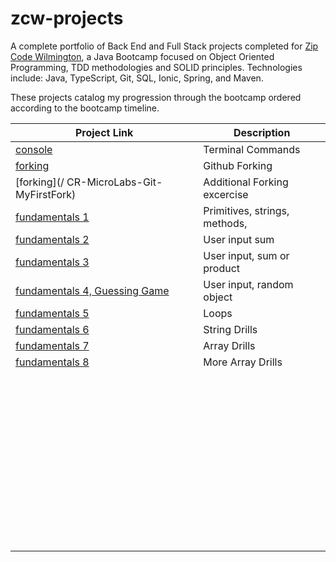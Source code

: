# zcw-projects
A complete portfolio of Back End and Full Stack projects completed for [Zip Code Wilmington](http://www.zipcodewilmington.com/), a Java Bootcamp focused on Object Oriented Programming, TDD methodologies and SOLID principles. Technologies include: Java, TypeScript, Git, SQL, Ionic, Spring, and Maven.

These projects catalog my progression through the bootcamp ordered according to the bootcamp timeline.

| Project Link                                                 | Description                   |
| ------------------------------------------------------------ | ----------------------------- |
| [console](/CR-MesoLabs-Console)                              | Terminal Commands             |
| [forking]( /Spoon-Knife)                                     | Github Forking                |
| [forking](/ CR-MicroLabs-Git-MyFirstFork)                    | Additional Forking excercise  |
| [fundamentals 1]( /CR-MicroLabs-JavaFundamentals-DanDoBetterDrills) | Primitives, strings, methods, |
| [fundamentals 2]( /ZCW-MicroLabs-JavaFundamentals-SumOfInput) | User input sum                |
| [fundamentals 3]( /ZCW-MicroLabs-JavaFundamentals-SumOrProduct) | User input, sum or product    |
| [fundamentals 4, Guessing Game]( /ZCW-MicroLabs-JavaFundamentals-TooLargeTooSmall) | User input, random object     |
| [fundamentals 5](/CR-MicroLabs-Loops-NumbersTrianglesTables) | Loops                         |
| [fundamentals 6](FundamentalDrills-Part2)                    | String Drills                 |
| [fundamentals 7]()                                           | Array Drills                  |
| [fundamentals 8]()                                           | More Array Drills             |
|                                                              |                               |
|                                                              |                               |
|                                                              |                               |
|                                                              |                               |
|                                                              |                               |
|                                                              |                               |
|                                                              |                               |
|                                                              |                               |
|                                                              |                               |
|                                                              |                               |
|                                                              |                               |
|                                                              |                               |
|                                                              |                               |
|                                                              |                               |
|                                                              |                               |
|                                                              |                               |
|                                                              |                               |
|                                                              |                               |
|                                                              |                               |
|                                                              |                               |
|                                                              |                               |
|                                                              |                               |
|                                                              |                               |
|                                                              |                               |
|                                                              |                               |
|                                                              |                               |
|                                                              |                               |
|                                                              |                               |
|                                                              |                               |
|                                                              |                               |
|                                                              |                               |
|                                                              |                               |
|                                                              |                               |
|                                                              |                               |
|                                                              |                               |
|                                                              |                               |
|                                                              |                               |
|                                                              |                               |
|                                                              |                               |
|                                                              |                               |
|                                                              |                               |
|                                                              |                               |
|                                                              |                               |
|                                                              |                               |
|                                                              |                               |
|                                                              |                               |
|                                                              |                               |
|                                                              |                               |

